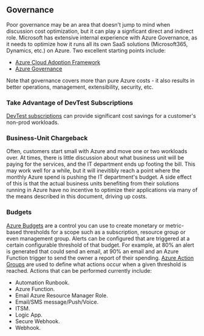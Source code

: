## Governance
Poor governance may be an area that doesn't jump to mind when discussion cost optimization,
but it can play a signficant direct and indirect role.
Microsoft has extensive internal experience with Azure Governance, as it needs to optimize how it runs all its own
SaaS solutions (Microsoft365, Dynamics, etc.) on Azure.
Two excellent starting points include:

* [Azure Cloud Adoption Framework](https://docs.microsoft.com/en-us/azure/cloud-adoption-framework/)
* [Azure Governance](https://azure.microsoft.com/en-us/solutions/governance/)

Note that governance covers more than pure Azure costs - it also results in better operations, management, extensibility, security, etc.

### Take Advantage of DevTest Subscriptions
[DevTest subscriptions](https://azure.microsoft.com/en-us/pricing/dev-test/) can provide significant cost savings
for a customer's non-prod workloads.

### Business-Unit Chargeback
Often, customers start small with Azure and move one or two workloads over.
At times, there is little discussion about what business unit will be paying for the services, and the IT department ends
up footing the bill.
This may work well for a while, but it will inevitibly reach a point where the monthly Azure spend is 
pushing the IT department's budget.
A side effect of this is that the actual business units benefiting from their solutions running in Azure have no incentive
to optimize their applications via many of the means described in this document, driving up costs.

### Budgets
[Azure Budgets](https://docs.microsoft.com/en-us/azure/cost-management-billing/manage/cost-management-budget-scenario)
are a control you can use to create monetary or metric-based thresholds for a scope such as a subscription, resource group or even management group. 
Alerts can be configured that are triggered at a certain configurable threshold of that budget.
For example, at 80% an alert is generated that could send an email, at 90% an email and an Azure Function trigger to send the owner a report of their spending. 
[Azure Action Groups](https://docs.microsoft.com/en-us/azure/azure-monitor/platform/action-groups)
are used to define what actions occur when a given threshold is reached.
Actions that can be performed currently include:
* Automation Runbook.
* Azure Function.
* Email Azure Resource Manager Role.
* Email/SMS message/Push/Voice.
* ITSM.
* Logic App.
* Secure Webhook.
* Webhook.
